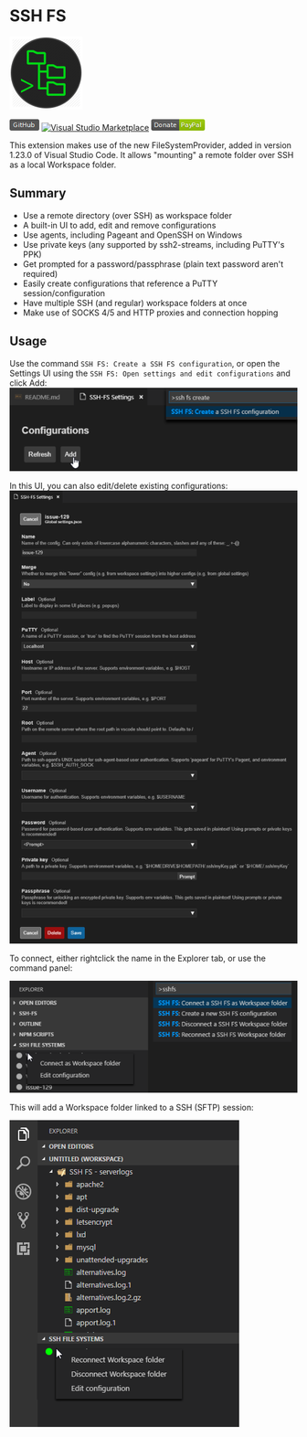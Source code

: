 
# SSH FS

![Logo](./resources/Logo.png)

[![GitHub package version](./media/github.png)](https://github.com/SchoofsKelvin/vscode-sshfs) 
[![Visual Studio Marketplace](https://vsmarketplacebadge.apphb.com/version-short/Kelvin.vscode-sshfs.svg)](https://marketplace.visualstudio.com/items?itemName=Kelvin.vscode-sshfs)
 [![Donate](./media/paypal.png)](https://www.paypal.me/KSchoofs)


This extension makes use of the new FileSystemProvider, added in version 1.23.0 of Visual Studio Code. It allows "mounting" a remote folder over SSH as a local Workspace folder.

## Summary
* Use a remote directory (over SSH) as workspace folder
* A built-in UI to add, edit and remove configurations
* Use agents, including Pageant and OpenSSH on Windows
* Use private keys (any supported by ssh2-streams, including PuTTY's PPK)
* Get prompted for a password/passphrase (plain text password aren't required)
* Easily create configurations that reference a PuTTY session/configuration
* Have multiple SSH (and regular) workspace folders at once
* Make use of SOCKS 4/5 and HTTP proxies and connection hopping

## Usage
Use the command `SSH FS: Create a SSH FS configuration`, or open the Settings UI using the `SSH FS: Open settings and edit configurations` and click Add:
![Create a new configuration](./media/screenshot-create-config.png)

In this UI, you can also edit/delete existing configurations:
![Config Editor](./media/screenshot-config-editor.png)

To connect, either rightclick the name in the Explorer tab, or use the command panel:

![Connect](./media/screenshot-connect.png)

This will add a Workspace folder linked to a SSH (SFTP) session:

![Workspace folder added](./media/screenshot-explorer.png)

